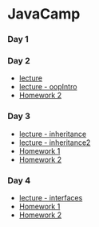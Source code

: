 # JavaCamp

### Day 1
### Day 2
- <a href="https://github.com/zeynepsl/JavaCamp/tree/master/day2">lecture</a>
- <a href="https://github.com/zeynepsl/JavaCamp/tree/master/oopIntro">lecture - oopIntro</a>
- <a href="https://github.com/zeynepsl/JavaCamp/tree/master/day2Homework2">Homework 2</a>
### Day 3
- <a href="https://github.com/zeynepsl/JavaCamp/tree/master/inheritance">lecture - inheritance</a>
- <a href="https://github.com/zeynepsl/JavaCamp/tree/master/inheritance2">lecture - inheritance2</a>
- <a href="https://github.com/zeynepsl/JavaCamp/tree/master/day3Homework1">Homework 1</a>
- <a href="https://github.com/zeynepsl/JavaCamp/tree/master/day3Homework2">Homework 2</a>
### Day 4
- <a href="https://github.com/zeynepsl/JavaCamp/tree/master/interfaces">lecture - interfaces</a>
- <a href="https://github.com/zeynepsl/JavaCamp/tree/master/day4Homework1">Homework 1</a>
- <a href="https://github.com/zeynepsl/JavaCamp/tree/master/InterfaceAbstractDemo">Homework 2</a>
